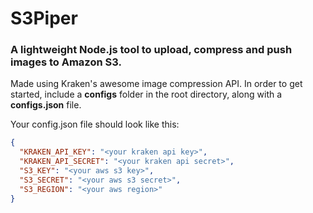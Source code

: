 # S3Piper

### A lightweight Node.js tool to upload, compress and push images to Amazon S3.

Made using Kraken's awesome image compression API. In order to get started, include a **configs** folder in the root directory,
along with a **configs.json** file.

Your config.json file should look like this: 

```json
{
  "KRAKEN_API_KEY": "<your kraken api key>",
  "KRAKEN_API_SECRET": "<your kraken api secret>",
  "S3_KEY": "<your aws s3 key>",
  "S3_SECRET": "<your aws s3 secret>",
  "S3_REGION": "<your aws region>"
}

```
